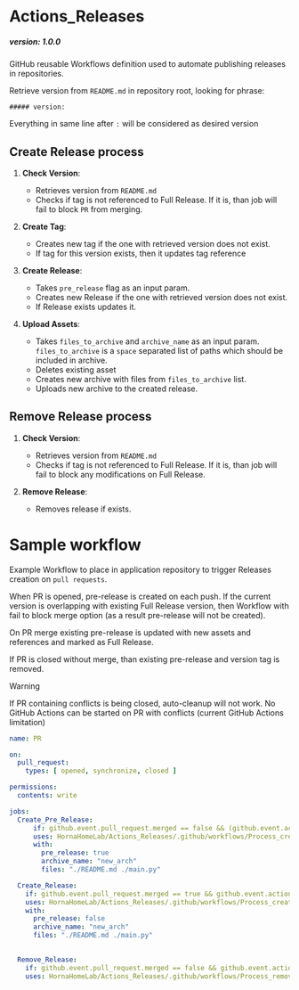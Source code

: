 # Actions_Releases
##### version: 1.0.0
GitHub reusable Workflows definition used to automate publishing releases in repositories.

Retrieve version from `README.md` in repository root, looking for phrase:

    ##### version:

Everything in same line after `:` will be considered as desired version

## Create Release process
1. **Check Version**:
   - Retrieves version from `README.md`
   - Checks if tag is not referenced to Full Release. 
      If it is, than job will fail to block `PR` from merging.

2. **Create Tag**:
   - Creates new tag if the one with retrieved version does not exist.
   - If tag for this version exists, then it updates tag reference

3. **Create Release**:
   - Takes `pre_release` flag as an input param.
   - Creates new Release if the one with retrieved version does not exist.
   - If Release exists updates it.

4. **Upload Assets**:
   - Takes `files_to_archive` and `archive_name` as an input param.
        `files_to_archive` is a `space` separated list of paths which should be included in archive.
   - Deletes existing asset
   - Creates new archive with files from `files_to_archive` list.
   - Uploads new archive to the created release.

## Remove Release process
1. **Check Version**:
   - Retrieves version from `README.md`
   - Checks if tag is not referenced to Full Release. 
      If it is, than job will fail to block any modifications on Full Release.

2. **Remove Release**:
   - Removes release if exists.

# Sample workflow 
Example Workflow to place in application repository to trigger Releases creation on `pull requests`.

When PR is opened, pre-release is created on each push. 
If the current version is overlapping with existing Full Release version, 
then Workflow with fail to block merge option (as a result pre-release will not be created).

On PR merge existing pre-release is updated with new assets and references and marked as Full Release.

If PR is closed without merge, than existing pre-release and version tag is removed.

> [!WARNING]  
> If PR containing conflicts is being closed, auto-cleanup will not work.
> No GitHub Actions can be started on PR with conflicts (current GitHub Actions limitation)

```YAML
name: PR

on:
  pull_request:
    types: [ opened, synchronize, closed ]

permissions:
  contents: write

jobs:
  Create_Pre_Release:
      if: github.event.pull_request.merged == false && (github.event.action == 'opened' || github.event.action == 'synchronize')
      uses: HornaHomeLab/Actions_Releases/.github/workflows/Process_create_release.yaml@main
      with:
        pre_release: true
        archive_name: "new_arch"
        files: "./README.md ./main.py"

  Create_Release:
    if: github.event.pull_request.merged == true && github.event.action == 'closed'
    uses: HornaHomeLab/Actions_Releases/.github/workflows/Process_create_release.yaml@main
    with:
      pre_release: false
      archive_name: "new_arch"
      files: "./README.md ./main.py"

      
  Remove_Release:
    if: github.event.pull_request.merged == false && github.event.action == 'closed'
    uses: HornaHomeLab/Actions_Releases/.github/workflows/Process_remove_release.yaml@main

```